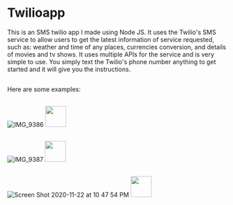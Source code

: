 # Twilioapp

This is an SMS twilio app I made using Node JS. It uses the Twilio's SMS service to  allow users to get the latest information of service requested, such as: weather and time of any places, currencies conversion, and details of movies and tv shows. It uses multiple APIs for the service and is very simple to use. You simply text the Twilio's phone number anything to get started and it will give you the instructions.
##


Here are some examples:
##
![IMG_9386](https://user-images.githubusercontent.com/49085384/99935682-1cc2f000-2d16-11eb-8b30-86be1b9ffcb9.jpg)
<img src="https://user-images.githubusercontent.com/49085384/99935682-1cc2f000-2d16-11eb-8b30-86be1b9ffcb9.jpg" width="48">
##
![IMG_9387](https://user-images.githubusercontent.com/49085384/99935727-3c5a1880-2d16-11eb-9804-df04005af6e9.jpg)
<img src="https://user-images.githubusercontent.com/49085384/99935727-3c5a1880-2d16-11eb-9804-df04005af6e9.jpg" width="48">
##

![Screen Shot 2020-11-22 at 10 47 54 PM](https://user-images.githubusercontent.com/49085384/99935755-4aa83480-2d16-11eb-860e-2ee1abd70b48.png)
<img src="https://user-images.githubusercontent.com/49085384/99935755-4aa83480-2d16-11eb-860e-2ee1abd70b48.png" width="48">
##



